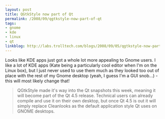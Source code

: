 ```yaml
---
layout: post
title: QGtkStyle now part of Qt
permalink: /2008/09/qgtkstyle-now-part-of-qt
tags:
- gnome
- kde
- linux
- qt
linkblog: http://labs.trolltech.com/blogs/2008/09/05/qgtkstyle-now-part-of-qt/
---
```


Looks like KDE apps just got a whole lot more appealing to Gnome users. I like a lot of KDE apps (Kate being a
particularly cool editor when I'm on the Linux box), but I just never used to use them much as they looked too out
of place with the rest of my Gnome desktop (yeah, I guess I'm a GUI snob...) - this will most likely change that!

> QGtkStyle made it's way into the Qt snapshots this week, meaning it will become part of the Qt 4.5 release.
> Technical users can already compile and use it on their own desktop, but once Qt 4.5 is out it will simply replace
> Cleanlooks as the default application style Qt uses on GNOME desktops.
